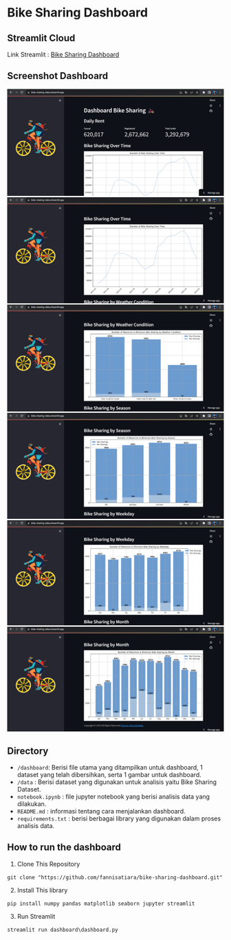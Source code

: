 # Bike Sharing Dashboard 

## Streamlit Cloud 
Link Streamlit : <a href='https://bike-sharing-data.streamlit.app/' target='_blank' title='Bike Sharing Dashboard  | Streamlit'>Bike Sharing Dashboard</a>

## Screenshot Dashboard
![](Screenshot-1.png)
![](Screenshot-2.png)
![](Screenshot-3.png)
![](Screenshot-4.png)
![](Screenshot-5.png)
![](Screenshot-6.png)

## Directory

- `/dashboard`: Berisi file utama yang ditampilkan untuk dashboard, 1 dataset yang telah dibersihkan, serta 1 gambar untuk dashboard.
- `/data` : Berisi dataset yang digunakan untuk analisis yaitu Bike Sharing Dataset.
- `notebook.ipynb` : file jupyter notebook yang berisi analisis data yang dilakukan.
- `README.md` : informasi tentang cara menjalankan dashboard.
- `requirements.txt` : berisi berbagai library yang digunakan dalam proses analisis data. 

## How to run the dashboard

1. Clone This Repository
```
git clone "https://github.com/fannisatiara/bike-sharing-dashboard.git"
```
2. Install This library
```
pip install numpy pandas matplotlib seaborn jupyter streamlit
```

3. Run Streamlit
```
streamlit run dashboard\dashboard.py
```